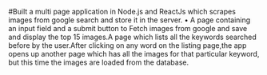 
#Built a multi page application in Node.js and ReactJs which scrapes images from
google search and store it in the server.
• A page containing an input field and a submit button to Fetch images from
google and save and display the top 15 images.A page which lists all the
keywords searched before by the user.After clicking on any word on the listing
page,the app opens up another page which has all the images for that particular
keyword, but this time the images are loaded from the database.
